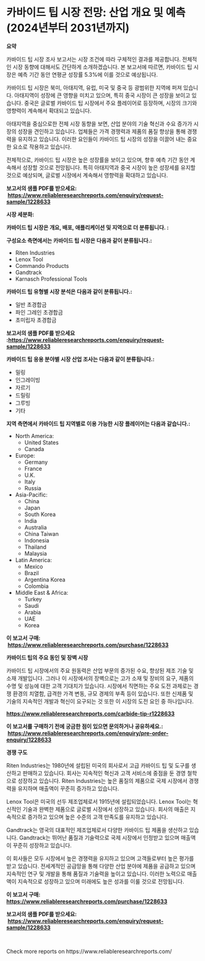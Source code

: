 <p><h1>카바이드 팁 시장 전망: 산업 개요 및 예측 (2024년부터 2031년까지)</h1></p><p><strong>요약</strong></p>
<p><p>카바이드 팁 시장 조사 보고서는 시장 조건에 따라 구체적인 결과를 제공합니다. 전체적인 시장 동향에 대해서도 간단하게 소개하겠습니다. 본 보고서에 따르면, 카바이드 팁 시장은 예측 기간 동안 연평균 성장률 5.3%에 이를 것으로 예상됩니다.</p><p>카바이드 팁 시장은 북미, 아태지역, 유럽, 미국 및 중국 등 광범위한 지역에 퍼져 있습니다. 아태지역이 성장에 큰 영향을 미치고 있으며, 특히 중국 시장이 큰 성장을 보이고 있습니다. 중국은 글로벌 카바이드 팁 시장에서 주요 플레이어로 등장하며, 시장의 크기와 영향력이 계속해서 확대되고 있습니다.</p><p>아태지역을 중심으로한 전체 시장 동향을 보면, 산업 분야의 기술 혁신과 수요 증가가 시장의 성장을 견인하고 있습니다. 업체들은 가격 경쟁력과 제품의 품질 향상을 통해 경쟁력을 유지하고 있습니다. 이러한 요인들이 카바이드 팁 시장의 성장을 이끌어 내는 중요한 요소로 작용하고 있습니다.</p><p>전체적으로, 카바이드 팁 시장은 높은 성장률을 보이고 있으며, 향후 예측 기간 동안 계속해서 성장할 것으로 전망됩니다. 특히 아태지역과 중국 시장이 높은 성장세를 유지할 것으로 예상되며, 글로벌 시장에서 계속해서 영향력을 확대하고 있습니다.</p></p>
<p><strong>보고서의 샘플 PDF를 받으세요: &nbsp;<a href="https://www.reliableresearchreports.com/enquiry/request-sample/1228633">https://www.reliableresearchreports.com/enquiry/request-sample/1228633</a></strong></p>
<p><strong>시장 세분화:</strong></p>
<p><strong> 카바이드 팁 시장은 개요, 배포, 애플리케이션 및 지역으로 더 분류됩니다. :</strong></p>
<p><strong>구성요소 측면에서는 카바이드 팁 시장은 다음과 같이 분류됩니다.:</strong></p>
<p><ul><li>Riten Industries</li><li>Lenox Tool</li><li>Commando Products</li><li>Gandtrack</li><li>Karnasch Professional Tools</li></ul></p>
<p><strong> 카바이드 팁 유형별 시장 분석은 다음과 같이 분류됩니다.:</strong></p>
<p><ul><li>일반 초경합금</li><li>파인 그레인 초경합금</li><li>초미립자 초경합금</li></ul></p>
<p><strong>보고서의 샘플 PDF를 받으세요 :<a href="https://www.reliableresearchreports.com/enquiry/request-sample/1228633">https://www.reliableresearchreports.com/enquiry/request-sample/1228633</a></strong></p>
<p><strong> 카바이드 팁 응용 분야별 시장 산업 조사는 다음과 같이 분류됩니다.:</strong></p>
<p><ul><li>밀링</li><li>인그레이빙</li><li>자르기</li><li>드릴링</li><li>그루빙</li><li>기타</li></ul></p>
<p><strong>지역 측면에서 카바이드 팁 지역별로 이용 가능한 시장 플레이어는 다음과 같습니다.:</strong></p>
<p><ul>
    <li>
        North America:
        <ul>
            <li>United States</li>
            <li>Canada</li>
        </ul>
    </li>
    <li>
        Europe:
        <ul>
            <li>Germany</li>
            <li>France</li>
            <li>U.K.</li>
            <li>Italy</li>
            <li>Russia</li>
        </ul>
    </li>
    <li>
        Asia-Pacific:
        <ul>
            <li>China</li>
            <li>Japan</li>
            <li>South Korea</li>
            <li>India</li>
            <li>Australia</li>
            <li>China Taiwan</li>
            <li>Indonesia</li>
            <li>Thailand</li>
            <li>Malaysia</li>
        </ul>
    </li>
    <li>
        Latin America:
        <ul>
            <li>Mexico</li>
            <li>Brazil</li>
            <li>Argentina Korea</li>
            <li>Colombia</li>
        </ul>
    </li>
    <li>
        Middle East & Africa:
        <ul>
            <li>Turkey</li>
            <li>Saudi</li>
            <li>Arabia</li>
            <li>UAE</li>
            <li>Korea</li>
        </ul>
    </li>
    </ul></p>
<p><strong>이 보고서 구매: &nbsp;<a href="https://www.reliableresearchreports.com/purchase/1228633">https://www.reliableresearchreports.com/purchase/1228633</a></strong></p>
<p><strong>카바이드 팁의 주요 동인 및 장벽 시장</strong></p>
<p><p>카바이드 팁 시장에서의 주요 원동력은 산업 부문의 증가된 수요, 향상된 제조 기술 및 소재 개발입니다. 그러나 이 시장에서의 장벽으로는 고가 소재 및 장비의 요구, 제품의 수명 및 성능에 대한 고객 기대치가 있습니다. 시장에서 직면하는 주요 도전 과제로는 경쟁 환경의 치열함, 급격한 가격 변동, 규모 경제의 부족 등이 있습니다. 또한 신제품 및 기술의 지속적인 개발과 혁신이 요구되는 것 또한 이 시장의 도전 요인 중 하나입니다.</p></p>
<p><strong><a href="https://www.reliableresearchreports.com/carbide-tip-r1228633">https://www.reliableresearchreports.com/carbide-tip-r1228633</a></strong></p>
<p><strong>이 보고서를 구매하기 전에 궁금한 점이 있으면 문의하거나 공유하세요.: &nbsp;<a href="https://www.reliableresearchreports.com/enquiry/pre-order-enquiry/1228633">https://www.reliableresearchreports.com/enquiry/pre-order-enquiry/1228633</a></strong></p>
<p><strong>경쟁 구도</strong></p>
<p><p>Riten Industries는 1980년에 설립된 미국의 회사로서 고급 카바이드 팁 및 도구를 생산하고 판매하고 있습니다. 회사는 지속적인 혁신과 고객 서비스에 중점을 둔 경영 철학으로 성장하고 있습니다. Riten Industries는 높은 품질의 제품으로 국제 시장에서 경쟁력을 유지하며 매출액이 꾸준히 증가하고 있습니다.</p><p>Lenox Tool은 미국의 선두 제조업체로서 1915년에 설립되었습니다. Lenox Tool는 혁신적인 기술과 완벽한 제품으로 글로벌 시장에서 성장하고 있습니다. 회사의 매출은 지속적으로 증가하고 있으며 높은 수준의 고객 만족도를 유지하고 있습니다.</p><p>Gandtrack는 영국의 대표적인 제조업체로서 다양한 카바이드 팁 제품을 생산하고 있습니다. Gandtrack는 뛰어난 품질과 기술력으로 국제 시장에서 인정받고 있으며 매출액이 꾸준히 성장하고 있습니다.</p><p>이 회사들은 모두 시장에서 높은 경쟁력을 유지하고 있으며 고객들로부터 높은 평가를 받고 있습니다. 전세계적인 공급망을 통해 다양한 산업 분야에 제품을 공급하고 있으며 지속적인 연구 및 개발을 통해 품질과 기술력을 높이고 있습니다. 이러한 노력으로 매출액이 지속적으로 성장하고 있으며 미래에도 높은 성과를 이룰 것으로 전망됩니다.</p></p>
<p><strong>이 보고서 구매: &nbsp; <a href="https://www.reliableresearchreports.com/purchase/1228633">https://www.reliableresearchreports.com/purchase/1228633</a></strong></p>
<p><strong>보고서의 샘플 PDF를 받으세요: &nbsp;<a href="https://www.reliableresearchreports.com/enquiry/request-sample/1228633">https://www.reliableresearchreports.com/enquiry/request-sample/1228633</a></strong><strong></strong></p>
<p>&nbsp;</p>
<p>Check more reports on https://www.reliableresearchreports.com/</p>